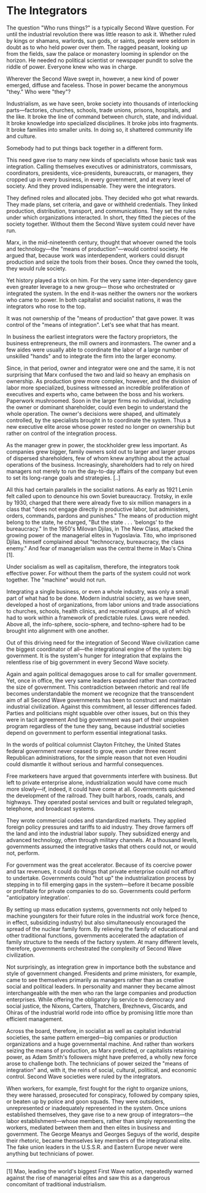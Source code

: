 # The Integrators

The question "Who runs things?" is a typically Second Wave
question. For until the industrial revolution there was little reason
to ask it.  Whether ruled by kings or shamans, warlords, sun gods, or
saints, people were seldom in doubt as to who held power over
them. The ragged peasant, looking up from the fields, saw the palace
or monastery looming in splendor on the horizon. He needed no
political scientist or newspaper pundit to solve the riddle of
power. Everyone knew who was in charge.

Wherever the Second Wave swept in, however, a new kind of power
emerged, diffuse and faceless. Those in power became the anonymous
"they." Who were "they"?

Industrialism, as we have seen, broke society into thousands of
interlocking parts—factories, churches, schools, trade unions,
prisons, hospitals, and the like. It broke the line of command between
church, state, and individual. It broke knowledge into specialized
disciplines. It broke jobs into fragments. It broke families into
smaller units. In doing so, it shattered community life and culture.

Somebody had to put things back together in a different form.

This need gave rise to many new kinds of specialists whose basic task
was integration. Calling themselves executives or administrators,
commissars, coordinators, presidents, vice-presidents, bureaucrats, or
managers, they cropped up in every business, in every government, and
at every level of society. And they proved indispensable. They were
the integrators.

They defined roles and allocated jobs. They decided who got what
rewards. They made plans, set criteria, and gave or withheld
credentials. They linked production, distribution, transport, and
communications. They set the rules under which organizations
interacted. In short, they fitted the pieces of the society together.
Without them the Second Wave system could never have run.

<a name='marx'></a>

Marx, in the mid-nineteenth century, thought that whoever owned the
tools and technology—the "means of production"—would control
society. He argued that, because work was interdependent, workers
could disrupt production and seize the tools from their boses. Once
they owned the tools, they would rule society.

Yet history played a trick on him. For the very same inter-dependency
gave even greater leverage to a new group— those who orchestrated or
integrated the system. In the end it-was neither the owners nor the
workers who came to power. In both capitalist and socialist nations,
it was the integrators who rose to the top.

It was not ownership of the "means of production" that gave power. It
was control of the "means of integration". Let's see what that has
meant.

In business the earliest integrators were the factory proprietors, the
business entrepreneurs, the mill owners and ironmasters. The owner and
a few aides were usually able to coordinate the labor of a large
number of unskilled "hands" and to integrate the firm into the larger
economy.

Since, in that period, owner and integrator were one and the same, it
is not surprising that Marx confused the two and laid so heavy an
emphasis on ownership. As production grew more complex, however, and
the division of labor more specialized, business witnessed an
incredible proliferation of executives and experts who, came between
the boss and his workers.  Paperwork mushroomed. Soon in the larger
firms no individual, including the owner or dominant shareholder,
could even begin to understand the whole operation. The owner's
decisions were shaped, and ultimately controlled, by the specialists
brought in to coordinate the system. Thus a new executive elite arose
whose power rested no longer on ownership but rather on control of the
integration process.

As the manager grew in power, the stockholder grew less important. As
companies grew bigger, family owners sold out to larger and larger
groups of dispersed shareholders, few of whom knew anything about the
actual operations of the business. Increasingly, shareholders had to
rely on hired managers not merely to run the day-to-day affairs of the
company but even to set its long-range goals and strategies. [..]

All this had certain parallels in the socialist nations. As early as
1921 Lenin felt called upon to denounce his own Soviet
bureaucracy. Trotsky, in exile by 1930, charged that there were
already five to six million managers in a class that "does not engage
directly in productive labor, but administers, orders, commands,
pardons and punishes." The means of production might belong to the
state, he charged, "But the state . . . 'belongs' to the bureaucracy."
In the 1950's Milovan Djilas, in The New Class, attacked the growing
power of the managerial elites in Yugoslavia. Tito, who imprisoned
Djilas, himself complained about "technocracy, bureaucracy, the class
enemy." And fear of managerialism was the central theme in Mao's China
[1].

Under socialism as well as capitalism, therefore, the integrators took
effective power. For without them the parts of the system could not
work together. The "machine" would not run.

Integrating a single business, or even a whole industry, was only a
small part of what had to be done. Modern industrial society, as we
have seen, developed a host of organizations, from labor unions and
trade associations to churches, schools, health clinics, and
recreational groups, all of which had to work within a framework of
predictable rules. Laws were needed. Above all, the info-sphere,
socio-sphere, and techno-sphere had to be brought into alignment with
one another.

Out of this driving need for the integration of  Second Wave civilization came the biggest coordinator of all—the  integrational engine of the system: big government. It is the system's  hunger for integration that explains the relentless rise of big  government in every Second Wave
society.

Again and again political demagogues arose to call for smaller
government. Yet, once in office, the very same leaders expanded rather
than contracted the size of government. This contradiction between
rhetoric and real life becomes understandable the moment we recognize
that the transcendent aim of all Second Wave governments has been to
construct and maintain industrial civilization. Against this
commitment, all lesser differences faded.  Parties and politicians
might squabble over other issues, but on this they were in tacit
agreement And big government was part of their unspoken program
regardless of the tune they sang, because industrial societies depend
on government to perform essential integrational tasks.

In the words of political columnist Clayton Fritchey, the United
States federal government never ceased to grow, even under three
recent Republican administrations, for the simple reason that not even
Houdini could dismantle it without serious and harmful consequences.

Free marketeers have argued that governments interfere with
business. But left to private enterprise alone, industrialization
would have come much more slowly—if, indeed, it could have come at
all. Governments quickened the development of the railroad. They built
harbors, roads, canals, and highways. They operated postal services
and built or regulated telegraph, telephone, and broadcast systems.

They wrote commercial codes and standardized markets. They applied
foreign policy pressures and tariffs to aid industry. They drove
farmers off the land and into the industrial labor supply. They
subsidized energy and advanced technology, often through military
channels. At a thousand levels, governments assumed the integrative
tasks that others could not, or would not, perform.

For government was the great accelerator.  Because of its coercive
power and tax revenues, it could do things that private enterprise
could not afford to undertake. Governments could "hot up" the
industrialization process by stepping in to fill emerging gaps in the
system—before it became possible or profitable for private companies
to do so. Governments could perform "anticipatory integration'.

By setting up mass education systems, governments not only helped to
machine youngsters for their future roles in the industrial work force
(hence, in effect, subsidizing industry) but also simultaneously
encouraged the spread of the nuclear family form. By relieving the
family of educational and other traditional functions, governments
accelerated the adaptation of family structure to the needs of the
factory system. At many different levels, therefore, governments
orchestrated the complexity of Second Wave civilization.

Not surprisingly, as integration grew in importance both the substance
and style of government changed. Presidents and prime ministers, for
example, came to see themselves primarily as managers rather than as
creative social and political leaders. In personality and manner they
became almost interchangeable with the men who ran the large companies
and production enterprises. While offering the obligatory lip service
to democracy and social justice, the Nixons, Carters, Thatchers,
Brezhnevs, Giscards, and Ohiras of the industrial world rode into
office by promising little more than efficient management.

Across the board, therefore, in socialist as well as capitalist
industrial societies, the same pattern emerged—big companies or
production organizations and a huge governmental machine. And rather
than workers seizing the means of production, as Marx predicted, or
capitalists retaining power, as Adam Smith's followers might have
preferred, a wholly new force arose to challenge both. The technicians
of power seized the "means of integration" and, with it, the reins of
social, cultural, political, and economic control. Second Wave
societies were ruled by the integrators.

When workers, for example, first fought for the right to organize
unions, they were harassed, prosecuted for conspiracy, followed by
company spies, or beaten up by police and goon squads. They were
outsiders, unrepresented or inadequately represented in the
system. Once unions established themselves, they gave rise to a new
group of integrators—the labor establishment—whose members, rather
than simply representing the workers, mediated between them and then
elites in business and government. The George Meanys and Georges
Seguys of the world, despite their rhetoric, became themselves key
members of the integrational elite. The fake union leaders in the
U.S.S.R. and Eastern Europe never were anything but technicians of
power.

---

[1] Mao, leading the world's biggest First Wave nation, repeatedly
warned against the rise of managerial elites and saw this as a
dangerous concomitant of traditional industrialism.















